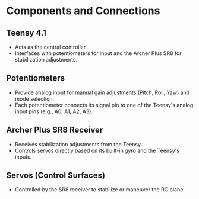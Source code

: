 # Components and Connections

## Teensy 4.1
- Acts as the central controller.
- Interfaces with potentiometers for input and the Archer Plus SR8 for stabilization adjustments.

## Potentiometers
- Provide analog input for manual gain adjustments (Pitch, Roll, Yaw) and mode selection.
- Each potentiometer connects its signal pin to one of the Teensy's analog input pins (e.g., A0, A1, A2, A3).

## Archer Plus SR8 Receiver
- Receives stabilization adjustments from the Teensy.
- Controls servos directly based on its built-in gyro and the Teensy's inputs.

## Servos (Control Surfaces)
- Controlled by the SR8 receiver to stabilize or maneuver the RC plane.
